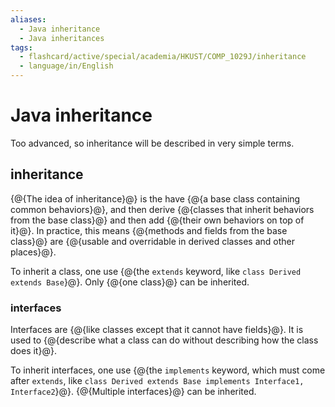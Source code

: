```yaml
---
aliases:
  - Java inheritance
  - Java inheritances
tags:
  - flashcard/active/special/academia/HKUST/COMP_1029J/inheritance
  - language/in/English
---
```


# Java inheritance

Too advanced, so inheritance will be described in very simple terms.

## inheritance

{@{The idea of inheritance}@} is the have {@{a base class containing common behaviors}@}, and then derive {@{classes that inherit behaviors from the base class}@} and then add {@{their own behaviors on top of it}@}. In practice, this means {@{methods and fields from the base class}@} are {@{usable and overridable in derived classes and other places}@}. <!--SR:!2031-03-03,1965,330!2029-02-04,1425,350!2025-11-09,18,336!2026-01-29,82,356!2026-01-29,82,356!2026-01-05,61,336-->

To inherit a class, one use {@{the `extends` keyword, like `class Derived extends Base`}@}. Only {@{one class}@} can be inherited. <!--SR:!2027-06-17,881,330!2028-11-06,1351,350-->

### interfaces

Interfaces are {@{like classes except that it cannot have fields}@}. It is used to {@{describe what a class can do without describing how the class does it}@}. <!--SR:!2026-08-23,698,330!2028-01-24,1128,350-->

To inherit interfaces, one use {@{the `implements` keyword, which must come after `extends`, like `class Derived extends Base implements Interface1, Interface2`}@}. {@{Multiple interfaces}@} can be inherited. <!--SR:!2026-08-30,703,330!2027-07-27,987,350-->
